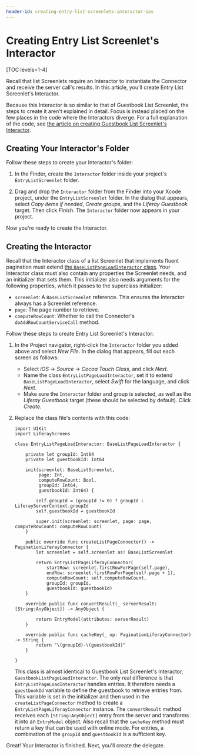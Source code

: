 ```yaml
---
header-id: creating-entry-list-screenlets-interactor-ios
---
```


# Creating Entry List Screenlet's Interactor

[TOC levels=1-4]

Recall that list Screenlets require an Interactor to instantiate the Connector 
and receive the server call's results. In this article, you'll create Entry List 
Screenlet's Interactor. 

Because this Interactor is so similar to that of Guestbook List Screenlet, the 
steps to create it aren't explained in detail. Focus is instead placed on the 
few places in the code where the Interactors diverge. For a full explanation of 
the code, see 
[the article on creating Guestbook List Screenlet's Interactor](/docs/7-0/tutorials/-/knowledge_base/t/creating-guestbook-list-screenlets-interactor-ios). 

## Creating Your Interactor's Folder

Follow these steps to create your Interactor's folder: 

1.  In the Finder, create the `Interactor` folder inside your project's 
    `EntryListScreenlet` folder. 

2.  Drag and drop the `Interactor` folder from the Finder into your Xcode 
    project, under the `EntryListScreenlet` folder. In the dialog that appears, 
    select *Copy items if needed*, *Create groups*, and the *Liferay Guestbook* 
    target. Then click *Finish*. The `Interactor` folder now appears in your 
    project. 

Now you're ready to create the Interactor. 

## Creating the Interactor

Recall that the Interactor class of a list Screenlet that implements fluent 
pagination must extend 
[the `BaseListPageLoadInteractor` class](https://github.com/liferay/liferay-screens/blob/master/ios/Framework/Core/Base/BaseListScreenlet/BaseListPageLoadInteractor.swift). 
Your Interactor class must also contain any properties the Screenlet needs, and 
an initializer that sets them. This initializer also needs arguments for the 
following properties, which it passes to the superclass initializer: 

- `screenlet`: A `BaseListScreenlet` reference. This ensures the Interactor 
  always has a Screenlet reference. 
- `page`: The page number to retrieve. 
- `computeRowCount`: Whether to call the Connector's `doAddRowCountServiceCall` 
  method. 

Follow these steps to create Entry List Screenlet's Interactor: 

1.  In the Project navigator, right-click the `Interactor` folder you added 
    above and select *New File*. In the dialog that appears, fill out each 
    screen as follows: 

    - Select *iOS* &rarr; *Source* &rarr; *Cocoa Touch Class*, and click *Next*. 
    - Name the class `EntryListPageLoadInteractor`, set it to extend 
      `BaseListPageLoadInteractor`, select *Swift* for the language, and click 
      *Next*. 
    - Make sure the `Interactor` folder and group is selected, as well as the 
      *Liferay Guestbook* target (these should be selected by default). Click 
      *Create*. 

2.  Replace the class file's contents with this code: 

        import UIKit
        import LiferayScreens

        class EntryListPageLoadInteractor: BaseListPageLoadInteractor {

            private let groupId: Int64
            private let guestbookId: Int64

            init(screenlet: BaseListScreenlet,
                 page: Int,
                 computeRowCount: Bool,
                 groupId: Int64,
                 guestbookId: Int64) {

                self.groupId = (groupId != 0) ? groupId : LiferayServerContext.groupId
                self.guestbookId = guestbookId

                super.init(screenlet: screenlet, page: page, computeRowCount: computeRowCount)
            }

            public override func createListPageConnector() -> PaginationLiferayConnector {
                let screenlet = self.screenlet as! BaseListScreenlet

                return EntryListPageLiferayConnector(
                    startRow: screenlet.firstRowForPage(self.page),
                    endRow: screenlet.firstRowForPage(self.page + 1),
                    computeRowCount: self.computeRowCount,
                    groupId: groupId,
                    guestbookId: guestbookId)
            }

            override public func convertResult(_ serverResult: [String:AnyObject]) -> AnyObject {

                return EntryModel(attributes: serverResult)
            }

            override public func cacheKey(_ op: PaginationLiferayConnector) -> String {
                return "\(groupId)-\(guestbookId)"
            }

        }

    This class is almost identical to Guestbook List Screenlet's Interactor, 
    `GuestbookListPageLoadInteractor`. The only real difference is that 
    `EntryListPageLoadInteractor` handles entries. It therefore needs a 
    `guestbookId` variable to define the guestbook to retrieve entries from. 
    This variable is set in the initializer and then used in the 
    `createListPageConnector` method to create a `EntryListPageLiferayConnector` 
    instance. The `convertResult` method receives each `[String:AnyObject]` 
    entry from the server and transforms it into an `EntryModel` object. Also 
    recall that the `cacheKey` method must return a key that can be used with 
    online mode. For entries, a combination of the `groupId` and `guestbookId` 
    is a sufficient key. 

Great! Your Interactor is finished. Next, you'll create the delegate. 
